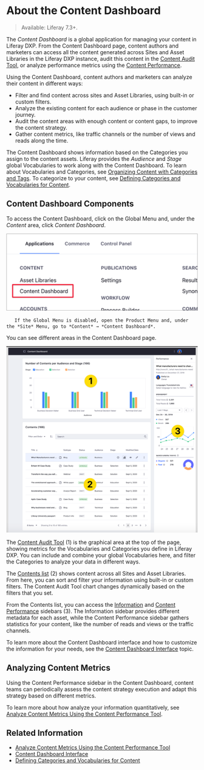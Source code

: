 # About the Content Dashboard

> Available: Liferay 7.3+.

The *Content Dashboard* is a global application for managing your content in Liferay DXP. From the Content Dashboard page, content authors and marketers can access all the content generated across Sites and Asset Libraries in the Liferay DXP instance, audit this content in the [Content Audit Tool](./content-dashboard-interface.md#the-content-audit-tool), or analyze performance metrics using the [Content Performance](./content-dashboard-interface.md#the-content-performance-sidebar).

Using the Content Dashboard, content authors and marketers can analyze their content in different ways:

- Filter and find content across sites and Asset Libraries, using built-in or custom filters.
- Analyze the existing content for each audience or phase in the customer journey.
- Audit the content areas with enough content or content gaps, to improve the content strategy.
- Gather content metrics, like traffic channels or the number of views and reads along the time.

The Content Dashboard shows information based on the Categories you assign to the content assets. Liferay provides the *Audience* and *Stage* global Vocabularies to work along with the Content Dashboard. To learn about Vocabularies and Categories, see [Organizing Content with Categories and Tags](../tags-and-categories/user-guide/organizing-content-with-categories-and-tags.md). To categorize to your content, see [Defining Categories and Vocabularies for Content](../tags-and-categories/user-guide/defining-categories-and-vocabularies-for-content.md).

## Content Dashboard Components

To access the Content Dashboard, click on the Global Menu and, under the *Content* area, click *Content Dashboard*.

![Open the Content Dashboard from the Global Menu](./about-the-content-dashboard/images/02.png)

```note::
   If the Global Menu is disabled, open the Product Menu and, under the *Site* Menu, go to *Content* → *Content Dashboard*.
```

You can see different areas in the Content Dashboard page.

![Components of the Content Dashboard Interface](./about-the-content-dashboard/images/01.png)

The [Content Audit Tool](./content-dashboard-interface.md#the-content-audit-tool) (1) is the graphical area at the top of the page, showing metrics for the Vocabularies and Categories you define in Liferay DXP. You can include and combine your global Vocabularies here, and filter the Categories to analyze your data in different ways.

The [Contents list](./content-dashboard-interface.md#the-content-list-area) (2) shows content across all Sites and Asset Libraries. From here, you can sort and filter your information using built-in or custom filters. The Content Audit Tool chart changes dynamically based on the filters that you set.

From the Contents list, you can access the [Information](./content-dashboard-interface.md#the-information-sidebar) and [Content Performance](content-dashboard-interface.md#the-performance-sidebar) sidebars (3). The Information sidebar provides different metadata for each asset, while the Content Performance sidebar gathers statistics for your content, like the number of reads and views or the traffic channels.

To learn more about the Content Dashboard interface and how to customize the information for your needs, see the [Content Dashboard Interface](./content-dashboard-interface.md) topic.

## Analyzing Content Metrics

Using the Content Performance sidebar in the Content Dashboard, content teams can periodically assess the content strategy execution and adapt this strategy based on different metrics.

To learn more about how analyze your information quantitatively, see [Analyze Content Metrics Using the Content Performance Tool](./analyze-content-metrics-using-content-performance-tool.md).

## Related Information

- [Analyze Content Metrics Using the Content Performance Tool](./analyze-content-metrics-using-content-performance-tool.md)
- [Content Dashboard Interface](./content-dashboard-interface.md)
- [Defining Categories and Vocabularies for Content](../tags-and-categories/user-guide/defining-categories-and-vocabularies-for-content.md)